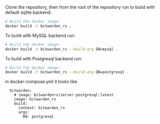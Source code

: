 Clone the repository, then from the root of the repository run to build with default sqlite backend:

```sh
# Build the docker image:
docker build -t bitwarden_rs .
```

To build with MySQL backend run:
```sh
# Build the docker image:
docker build -t bitwarden_rs --build-arg DB=mysql .
``` 

To build with Postgresql backend run:
```sh
# Build the docker image:
docker build -t bitwarden_rs --build-arg DB=postgresql .
``` 
in docker-compose.yml it looks like
```...
  bitwarden:
    # image: bitwardenrs/server-postgresql:latest
    image: bitwarden_rs
    build: 
      context: bitwarden_rs
      args: 
        DB: postgresql
```
